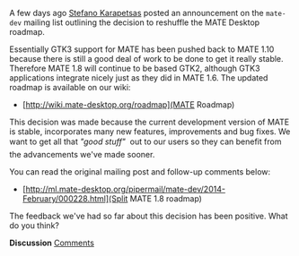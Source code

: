 <!-- 
.. link: http://ml.mate-desktop.org/pipermail/mate-dev/2014-February/000228.html
.. description: 
.. tags: News
.. date: 2014/02/13 06:43:12
.. title: MATE Desktop Roadmap Reshuffle
.. slug: 2014-02-13-mate-desktop-roadmap-reshuffle
.. author: Martin Wimpress
-->

A few days ago [Stefano Karapetsas](https://github.com/stefano-k) posted an 
announcement on the `mate-dev` mailing list outlining the decision to reshuffle
the MATE Desktop roadmap.

Essentially GTK3 support for MATE has been pushed back to MATE 1.10 because 
there is still a good deal of work to be done to get it really stable. Therefore
MATE 1.8 will continue to be based GTK2, although GTK3 applications integrate
nicely just as they did in MATE 1.6. The updated roadmap is available on our
wiki:

  * [http://wiki.mate-desktop.org/roadmap](MATE Roadmap)

This decision was made because the current development version of MATE is stable,
incorporates many new features, improvements and bug fixes. We want to get all
that *"good stuff" &#0153;* out to our users so they can benefit from the
advancements we've made sooner.

You can read the original mailing post and follow-up comments below:

  * [http://ml.mate-desktop.org/pipermail/mate-dev/2014-February/000228.html](Split MATE 1.8 roadmap)

The feedback we've had so far about this decision has been positive. What do you
think?

<div class="alert alert-success">
<strong>Discussion</strong> <a href="http://forums.mate-desktop.org/viewtopic.php?f=20&t=XXXX" class="alert-link">Comments</a>
</div>
